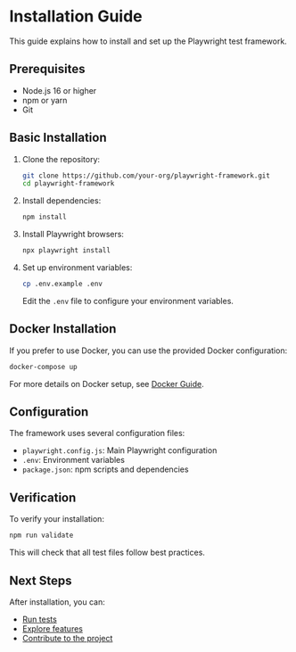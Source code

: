# Installation Guide

This guide explains how to install and set up the Playwright test framework.

## Prerequisites

- Node.js 16 or higher
- npm or yarn
- Git

## Basic Installation

1. Clone the repository:
   ```bash
   git clone https://github.com/your-org/playwright-framework.git
   cd playwright-framework
   ```

2. Install dependencies:
   ```bash
   npm install
   ```

3. Install Playwright browsers:
   ```bash
   npx playwright install
   ```

4. Set up environment variables:
   ```bash
   cp .env.example .env
   ```
   Edit the `.env` file to configure your environment variables.

## Docker Installation

If you prefer to use Docker, you can use the provided Docker configuration:

```bash
docker-compose up
```

For more details on Docker setup, see [Docker Guide](DOCKER.md).

## Configuration

The framework uses several configuration files:

- `playwright.config.js`: Main Playwright configuration
- `.env`: Environment variables
- `package.json`: npm scripts and dependencies

## Verification

To verify your installation:

```bash
npm run validate
```

This will check that all test files follow best practices.

## Next Steps

After installation, you can:

- [Run tests](RUNNING_TESTS.md)
- [Explore features](FEATURES.md)
- [Contribute to the project](CONTRIBUTING.md)